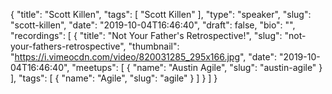 {
  "title": "Scott Killen",
  "tags": [
    "Scott Killen"
  ],
  "type": "speaker",
  "slug": "scott-killen",
  "date": "2019-10-04T16:46:40",
  "draft": false,
  "bio": "",
  "recordings": [
    {
      "title": "Not Your Father's Retrospective!",
      "slug": "not-your-fathers-retrospective",
      "thumbnail": "https://i.vimeocdn.com/video/820031285_295x166.jpg",
      "date": "2019-10-04T16:46:40",
      "meetups": [
        {
          "name": "Austin Agile",
          "slug": "austin-agile"
        }
      ],
      "tags": [
        {
          "name": "Agile",
          "slug": "agile"
        }
      ]
    }
  ]
}